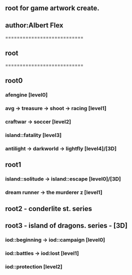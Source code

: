 ## root for game artwork create.  
## author:Albert Flex  

===========================  
## root  
===========================  

## root0
### afengine [level0]  
### avg -> treasure -> shoot -> racing [level1]  
### craftwar -> soccer [level2]  
### island::fatality [level3]
### antilight -> darkworld -> lightfly [level4]/[3D]

## root1
### island::solitude -> island::escape [level0]/[3D]  
### dream runner -> the murderer z [level1]  
  
## root2 - conderlite st. series  

## root3 - island of dragons. series - [3D]
### iod::beginning -> iod::campaign [level0]  
### iod::battles -> iod:lost [level1]  
### iod::protection [level2]  



